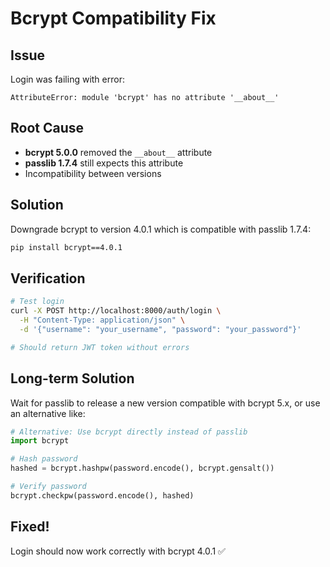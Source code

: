 # Bcrypt Compatibility Fix

## Issue

Login was failing with error:
```
AttributeError: module 'bcrypt' has no attribute '__about__'
```

## Root Cause

- **bcrypt 5.0.0** removed the `__about__` attribute
- **passlib 1.7.4** still expects this attribute
- Incompatibility between versions

## Solution

Downgrade bcrypt to version 4.0.1 which is compatible with passlib 1.7.4:

```bash
pip install bcrypt==4.0.1
```

## Verification

```bash
# Test login
curl -X POST http://localhost:8000/auth/login \
  -H "Content-Type: application/json" \
  -d '{"username": "your_username", "password": "your_password"}'

# Should return JWT token without errors
```

## Long-term Solution

Wait for passlib to release a new version compatible with bcrypt 5.x, or use an alternative like:

```python
# Alternative: Use bcrypt directly instead of passlib
import bcrypt

# Hash password
hashed = bcrypt.hashpw(password.encode(), bcrypt.gensalt())

# Verify password
bcrypt.checkpw(password.encode(), hashed)
```

## Fixed!

Login should now work correctly with bcrypt 4.0.1 ✅
